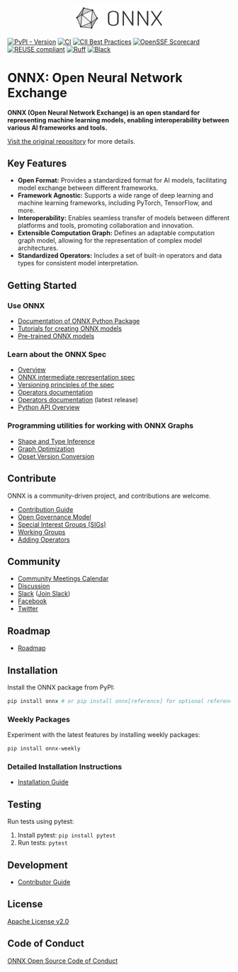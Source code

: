 <p align="center"><img width="40%" src="https://github.com/onnx/onnx/raw/main/docs/onnx-horizontal-color.png" alt="ONNX Logo" /></p>

[![PyPI - Version](https://img.shields.io/pypi/v/onnx.svg)](https://pypi.org/project/onnx)
[![CI](https://github.com/onnx/onnx/actions/workflows/main.yml/badge.svg)](https://github.com/onnx/onnx/actions/workflows/main.yml)
[![CII Best Practices](https://bestpractices.coreinfrastructure.org/projects/3313/badge)](https://bestpractices.coreinfrastructure.org/projects/3313)
[![OpenSSF Scorecard](https://api.securityscorecards.dev/projects/github.com/onnx/onnx/badge)](https://api.securityscorecards.dev/projects/github.com/onnx/onnx)
[![REUSE compliant](https://api.reuse.software/badge/github.com/onnx/onnx)](https://api.reuse.software/info/github.com/onnx/onnx)
[![Ruff](https://img.shields.io/endpoint?url=https://raw.githubusercontent.com/astral-sh/ruff/main/assets/badge/v2.json)](https://github.com/astral-sh/ruff)
[![Black](https://img.shields.io/badge/code%20style-black-000000.svg)](https://github.com/psf/black)

# ONNX: Open Neural Network Exchange

**ONNX (Open Neural Network Exchange) is an open standard for representing machine learning models, enabling interoperability between various AI frameworks and tools.**

[Visit the original repository](https://github.com/onnx/onnx) for more details.

## Key Features

*   **Open Format:** Provides a standardized format for AI models, facilitating model exchange between different frameworks.
*   **Framework Agnostic:** Supports a wide range of deep learning and machine learning frameworks, including PyTorch, TensorFlow, and more.
*   **Interoperability:** Enables seamless transfer of models between different platforms and tools, promoting collaboration and innovation.
*   **Extensible Computation Graph:** Defines an adaptable computation graph model, allowing for the representation of complex model architectures.
*   **Standardized Operators:** Includes a set of built-in operators and data types for consistent model interpretation.

## Getting Started

### Use ONNX

*   [Documentation of ONNX Python Package](https://onnx.ai/onnx/)
*   [Tutorials for creating ONNX models](https://github.com/onnx/tutorials)
*   [Pre-trained ONNX models](https://github.com/onnx/models)

### Learn about the ONNX Spec

*   [Overview](https://github.com/onnx/onnx/blob/main/docs/Overview.md)
*   [ONNX intermediate representation spec](https://github.com/onnx/onnx/blob/main/docs/IR.md)
*   [Versioning principles of the spec](https://github.com/onnx/onnx/blob/main/docs/Versioning.md)
*   [Operators documentation](https://github.com/onnx/onnx/blob/main/docs/Operators.md)
*   [Operators documentation](https://onnx.ai/onnx/operators/index.html) (latest release)
*   [Python API Overview](https://github.com/onnx/onnx/blob/main/docs/PythonAPIOverview.md)

### Programming utilities for working with ONNX Graphs

*   [Shape and Type Inference](https://github.com/onnx/onnx/blob/main/docs/ShapeInference.md)
*   [Graph Optimization](https://github.com/onnx/optimizer)
*   [Opset Version Conversion](https://github.com/onnx/onnx/blob/main/docs/docsgen/source/api/version_converter.md)

## Contribute

ONNX is a community-driven project, and contributions are welcome.

*   [Contribution Guide](https://github.com/onnx/onnx/blob/main/CONTRIBUTING.md)
*   [Open Governance Model](https://github.com/onnx/onnx/blob/main/community/readme.md)
*   [Special Interest Groups (SIGs)](https://github.com/onnx/onnx/blob/main/community/sigs.md)
*   [Working Groups](https://github.com/onnx/onnx/blob/main/community/working-groups.md)
*   [Adding Operators](https://github.com/onnx/onnx/blob/main/docs/AddNewOp.md)

## Community

*   [Community Meetings Calendar](https://onnx.ai/calendar)
*   [Discussion](https://github.com/onnx/onnx/issues)
*   [Slack](https://lfaifoundation.slack.com/) ([Join Slack](https://join.slack.com/t/lfaifoundation/shared_invite/zt-o65errpw-gMTbwNr7FnNbVXNVFkmyNA))
*   [Facebook](https://www.facebook.com/onnxai/)
*   [Twitter](https://twitter.com/onnxai)

## Roadmap

*   [Roadmap](https://github.com/onnx/steering-committee/tree/main/roadmap)

## Installation

Install the ONNX package from PyPI:

```bash
pip install onnx # or pip install onnx[reference] for optional reference implementation dependencies
```

### Weekly Packages

Experiment with the latest features by installing weekly packages:

```bash
pip install onnx-weekly
```

### Detailed Installation Instructions

*   [Installation Guide](https://github.com/onnx/onnx/blob/main/INSTALL.md)

## Testing

Run tests using pytest:

1.  Install pytest: `pip install pytest`
2.  Run tests: `pytest`

## Development

*   [Contributor Guide](https://github.com/onnx/onnx/blob/main/CONTRIBUTING.md)

## License

[Apache License v2.0](LICENSE)

## Code of Conduct

[ONNX Open Source Code of Conduct](https://onnx.ai/codeofconduct.html)